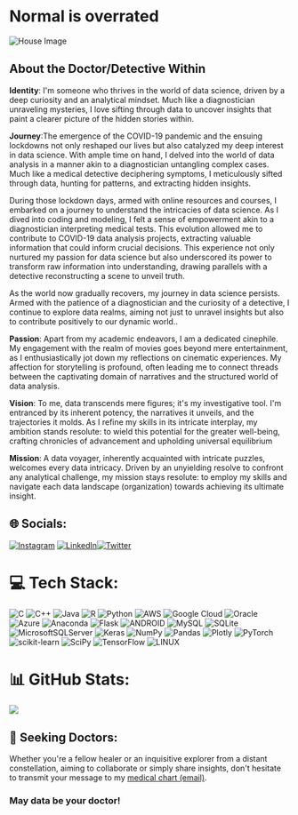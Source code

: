 # Normal is overrated 

<div style="display: flex; justify-content: space-between;">
<html>
<head>
</head>
<body>

<div class="center">
  <img src="https://github.com/nibras28/nibrasbuhari/blob/main/house1.gif" alt="House Image">
</div>

</body>
</html>

</div>

##  About the Doctor/Detective Within

 **Identity**: I'm someone who thrives in the world of data science, driven by a deep curiosity and an analytical mindset. Much like a diagnostician unraveling mysteries, I love sifting through data to uncover insights that paint a clearer picture of the hidden stories within.

 **Journey**:The emergence of the COVID-19 pandemic and the ensuing lockdowns not only reshaped our lives but also catalyzed my deep interest in data science. With ample time on hand, I delved into the world of data analysis in a manner akin to a diagnostician untangling complex cases. Much like a medical detective deciphering symptoms, I meticulously sifted through data, hunting for patterns, and extracting hidden insights.

During those lockdown days, armed with online resources and courses, I embarked on a journey to understand the intricacies of data science. As I dived into coding and modeling, I felt a sense of empowerment akin to a diagnostician interpreting medical tests. This evolution allowed me to contribute to COVID-19 data analysis projects, extracting valuable information that could inform crucial decisions. This experience not only nurtured my passion for data science but also underscored its power to transform raw information into understanding, drawing parallels with a detective reconstructing a scene to unveil truth.

As the world now gradually recovers, my journey in data science persists. Armed with the patience of a diagnostician and the curiosity of a detective, I continue to explore data realms, aiming not just to unravel insights but also to contribute positively to our dynamic world..

**Passion**: Apart from my academic endeavors, I am a dedicated cinephile. My engagement with the realm of movies goes beyond mere entertainment, as I enthusiastically jot down my reflections on cinematic experiences. My affection for storytelling is profound, often leading me to connect threads between the captivating domain of narratives and the structured world of data analysis.

 **Vision**: 
To me, data transcends mere figures; it's my investigative tool. I'm entranced by its inherent potency, the narratives it unveils, and the trajectories it molds. As I refine my skills in its intricate interplay, my ambition stands resolute: to wield this potential for the greater well-being, crafting chronicles of advancement and upholding universal equilibrium

**Mission**: A data voyager, inherently acquainted with intricate puzzles, welcomes every data intricacy. Driven by an unyielding resolve to confront any analytical challenge, my mission stays resolute: to employ my skills and navigate each data landscape (organization) towards achieving its ultimate insight.

## 🌐 Socials:
[![Instagram](https://img.shields.io/badge/Instagram-%23E4405F.svg?logo=Instagram&logoColor=white)](https://instagram.com/notthelingerie) [![LinkedIn](https://img.shields.io/badge/LinkedIn-%230077B5.svg?logo=linkedin&logoColor=white)](https://linkedin.com/in/mohamad-nibras-buhari-bb24011b4/)[![Twitter](https://img.shields.io/badge/Twitter-%231DA1F2.svg?logo=Twitter&logoColor=white)](https://twitter.com/nottheLingerie) 

# 💻 Tech Stack:
![C](https://img.shields.io/badge/c-%2300599C.svg?style=for-the-badge&logo=c&logoColor=white) ![C++](https://img.shields.io/badge/c++-%2300599C.svg?style=for-the-badge&logo=c%2B%2B&logoColor=white) ![Java](https://img.shields.io/badge/java-%23ED8B00.svg?style=for-the-badge&logo=java&logoColor=white) ![R](https://img.shields.io/badge/r-%23276DC3.svg?style=for-the-badge&logo=r&logoColor=white) ![Python](https://img.shields.io/badge/python-3670A0?style=for-the-badge&logo=python&logoColor=ffdd54) ![AWS](https://img.shields.io/badge/AWS-%23FF9900.svg?style=for-the-badge&logo=amazon-aws&logoColor=white) ![Google Cloud](https://img.shields.io/badge/Google%20Cloud-%234285F4.svg?style=for-the-badge&logo=google-cloud&logoColor=white) ![Oracle](https://img.shields.io/badge/Oracle-F80000?style=for-the-badge&logo=oracle&logoColor=white) ![Azure](https://img.shields.io/badge/azure-%230072C6.svg?style=for-the-badge&logo=azure-devops&logoColor=white) ![Anaconda](https://img.shields.io/badge/Anaconda-%2344A833.svg?style=for-the-badge&logo=anaconda&logoColor=white) ![Flask](https://img.shields.io/badge/flask-%23000.svg?style=for-the-badge&logo=flask&logoColor=white)  ![ANDROID](https://img.shields.io/badge/android-%2320232a.svg?style=for-the-badge&logo=android&logoColor=%a4c639) ![MySQL](https://img.shields.io/badge/mysql-%2300f.svg?style=for-the-badge&logo=mysql&logoColor=white) ![SQLite](https://img.shields.io/badge/sqlite-%2307405e.svg?style=for-the-badge&logo=sqlite&logoColor=white) ![MicrosoftSQLServer](https://img.shields.io/badge/Microsoft%20SQL%20Sever-CC2927?style=for-the-badge&logo=microsoft%20sql%20server&logoColor=white) ![Keras](https://img.shields.io/badge/Keras-%23D00000.svg?style=for-the-badge&logo=Keras&logoColor=white) ![NumPy](https://img.shields.io/badge/numpy-%23013243.svg?style=for-the-badge&logo=numpy&logoColor=white) ![Pandas](https://img.shields.io/badge/pandas-%23150458.svg?style=for-the-badge&logo=pandas&logoColor=white) ![Plotly](https://img.shields.io/badge/Plotly-%233F4F75.svg?style=for-the-badge&logo=plotly&logoColor=white) ![PyTorch](https://img.shields.io/badge/PyTorch-%23EE4C2C.svg?style=for-the-badge&logo=PyTorch&logoColor=white) ![scikit-learn](https://img.shields.io/badge/scikit--learn-%23F7931E.svg?style=for-the-badge&logo=scikit-learn&logoColor=white) ![SciPy](https://img.shields.io/badge/SciPy-%230C55A5.svg?style=for-the-badge&logo=scipy&logoColor=%white) ![TensorFlow](https://img.shields.io/badge/TensorFlow-%23FF6F00.svg?style=for-the-badge&logo=TensorFlow&logoColor=white) ![LINUX](https://img.shields.io/badge/Linux-FCC624?style=for-the-badge&logo=linux&logoColor=black) 
# 📊 GitHub Stats:
![](https://github-readme-stats.vercel.app/api/top-langs/?username=nibras28&theme=vision-friendly-dark&hide_border=false&include_all_commits=false&count_private=false&layout=compact)


## 💼 Seeking Doctors:

Whether you're a fellow healer or an inquisitive explorer from a distant constellation, aiming to collaborate or simply share insights, don't hesitate to transmit your message to my [medical chart (email)](mailto:nibrasbuhari@gmail.com).

### May data be your doctor! 
